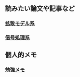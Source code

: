 ## 読みたい論文や記事など
### [拡散モデル系](https://gunjigunji.github.io/sound-note/diffusion_models)

### [信号処理系](https://gunjigunji.github.io/sound-note/signal_processing)

## 個人的メモ
### [勉強メモ](memo/https://gunjigunji.github.io/sound-note/study_notes.md)